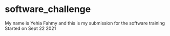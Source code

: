 # software_challenge
My name is Yehia Fahmy and this is my submission for the software training
Started on Sept 22 2021